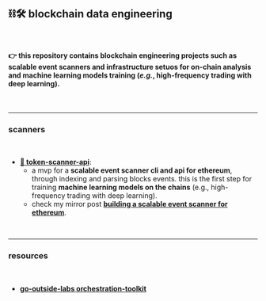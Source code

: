 ## ⛓🛠 blockchain data engineering

<br>

#### 👉 this repository contains blockchain engineering projects such as scalable event scanners and infrastructure setuos for on-chain analysis and machine learning models training (*e.g.*, high-frequency trading with deep learning).


<br>

---

### scanners

<br>



* **[💎 token-scanner-api](token-scanner-api)**:
    -  a mvp for a **scalable event scanner cli and api for ethereum**, through indexing and parsing blocks events. this is the first step for training **machine learning models on the chains** (e.g., high-frequency trading with deep learning).
    - check my mirror post **[building a scalable event scanner for ethereum](https://mirror.xyz/steinkirch.eth/vSF18xcLyfXLIWwxjreRa3I_XskwgnjSc6pScegNJWI)**.


<br>

---

### resources

<br>

* **[go-outside-labs orchestration-toolkit](https://github.com/go-outside-labs/orchestration-toolkit)**
